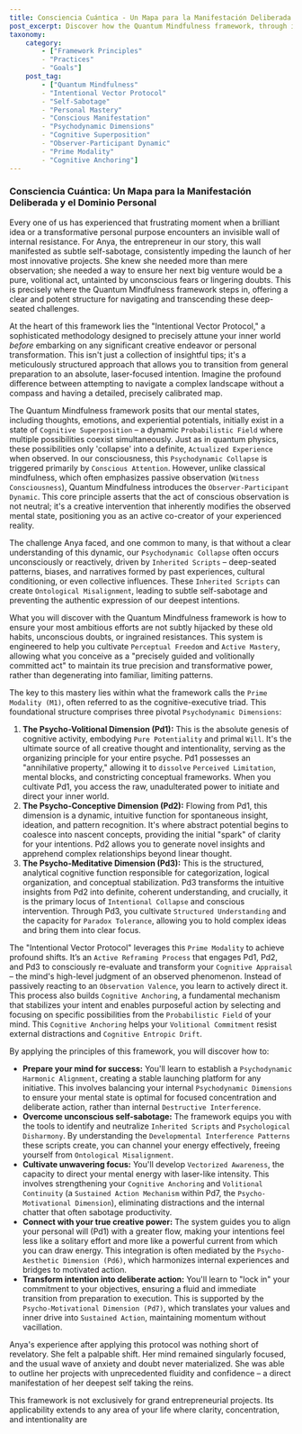 ```yaml
---
title: Consciencia Cuántica - Un Mapa para la Manifestación Deliberada y el Dominio Personal
post_excerpt: Discover how the Quantum Mindfulness framework, through its "Intentional Vector Protocol," provides a precise map for overcoming internal resistance and self-sabotage. Learn to align your inner world with your deepest intentions, transforming potential into deliberate action and achieving profound personal mastery. This approach goes beyond mere observation, enabling you to consciously shape your experienced reality.
taxonomy:
    category:
        - ["Framework Principles"
        - "Practices"
        - "Goals"]
    post_tag:
        - ["Quantum Mindfulness"
        - "Intentional Vector Protocol"
        - "Self-Sabotage"
        - "Personal Mastery"
        - "Conscious Manifestation"
        - "Psychodynamic Dimensions"
        - "Cognitive Superposition"
        - "Observer-Participant Dynamic"
        - "Prime Modality"
        - "Cognitive Anchoring"]
---
```

### Consciencia Cuántica: Un Mapa para la Manifestación Deliberada y el Dominio Personal

Every one of us has experienced that frustrating moment when a brilliant idea or a transformative personal purpose encounters an invisible wall of internal resistance. For Anya, the entrepreneur in our story, this wall manifested as subtle self-sabotage, consistently impeding the launch of her most innovative projects. She knew she needed more than mere observation; she needed a way to ensure her next big venture would be a pure, volitional act, untainted by unconscious fears or lingering doubts. This is precisely where the Quantum Mindfulness framework steps in, offering a clear and potent structure for navigating and transcending these deep-seated challenges.

At the heart of this framework lies the "Intentional Vector Protocol," a sophisticated methodology designed to precisely attune your inner world *before* embarking on any significant creative endeavor or personal transformation. This isn't just a collection of insightful tips; it's a meticulously structured approach that allows you to transition from general preparation to an absolute, laser-focused intention. Imagine the profound difference between attempting to navigate a complex landscape without a compass and having a detailed, precisely calibrated map.

The Quantum Mindfulness framework posits that our mental states, including thoughts, emotions, and experiential potentials, initially exist in a state of `Cognitive Superposition` – a dynamic `Probabilistic Field` where multiple possibilities coexist simultaneously. Just as in quantum physics, these possibilities only 'collapse' into a definite, `Actualized Experience` when observed. In our consciousness, this `Psychodynamic Collapse` is triggered primarily by `Conscious Attention`. However, unlike classical mindfulness, which often emphasizes passive observation (`Witness Consciousness`), Quantum Mindfulness introduces the `Observer-Participant Dynamic`. This core principle asserts that the act of conscious observation is not neutral; it's a creative intervention that inherently modifies the observed mental state, positioning you as an active co-creator of your experienced reality.

The challenge Anya faced, and one common to many, is that without a clear understanding of this dynamic, our `Psychodynamic Collapse` often occurs unconsciously or reactively, driven by `Inherited Scripts` – deep-seated patterns, biases, and narratives formed by past experiences, cultural conditioning, or even collective influences. These `Inherited Scripts` can create `Ontological Misalignment`, leading to subtle self-sabotage and preventing the authentic expression of our deepest intentions.

What you will discover with the Quantum Mindfulness framework is how to ensure your most ambitious efforts are not subtly hijacked by these old habits, unconscious doubts, or ingrained resistances. This system is engineered to help you cultivate `Perceptual Freedom` and `Active Mastery`, allowing what you conceive as a "precisely guided and volitionally committed act" to maintain its true precision and transformative power, rather than degenerating into familiar, limiting patterns.

The key to this mastery lies within what the framework calls the `Prime Modality (M1)`, often referred to as the cognitive-executive triad. This foundational structure comprises three pivotal `Psychodynamic Dimensions`:

1.  **The Psycho-Volitional Dimension (Pd1):** This is the absolute genesis of cognitive activity, embodying `Pure Potentiality` and primal `Will`. It's the ultimate source of all creative thought and intentionality, serving as the organizing principle for your entire psyche. Pd1 possesses an "annihilative property," allowing it to `dissolve` `Perceived Limitation`, mental blocks, and constricting conceptual frameworks. When you cultivate Pd1, you access the raw, unadulterated power to initiate and direct your inner world.
2.  **The Psycho-Conceptive Dimension (Pd2):** Flowing from Pd1, this dimension is a dynamic, intuitive function for spontaneous insight, ideation, and pattern recognition. It's where abstract potential begins to coalesce into nascent concepts, providing the initial "spark" of clarity for your intentions. Pd2 allows you to generate novel insights and apprehend complex relationships beyond linear thought.
3.  **The Psycho-Meditative Dimension (Pd3):** This is the structured, analytical cognitive function responsible for categorization, logical organization, and conceptual stabilization. Pd3 transforms the intuitive insights from Pd2 into definite, coherent understanding, and crucially, it is the primary locus of `Intentional Collapse` and conscious intervention. Through Pd3, you cultivate `Structured Understanding` and the capacity for `Paradox Tolerance`, allowing you to hold complex ideas and bring them into clear focus.

The "Intentional Vector Protocol" leverages this `Prime Modality` to achieve profound shifts. It’s an `Active Reframing Process` that engages Pd1, Pd2, and Pd3 to consciously re-evaluate and transform your `Cognitive Appraisal` – the mind's high-level judgment of an observed phenomenon. Instead of passively reacting to an `Observation Valence`, you learn to actively direct it. This process also builds `Cognitive Anchoring`, a fundamental mechanism that stabilizes your intent and enables purposeful action by selecting and focusing on specific possibilities from the `Probabilistic Field` of your mind. This `Cognitive Anchoring` helps your `Volitional Commitment` resist external distractions and `Cognitive Entropic Drift`.

By applying the principles of this framework, you will discover how to:

*   **Prepare your mind for success:** You'll learn to establish a `Psychodynamic Harmonic Alignment`, creating a stable launching platform for any initiative. This involves balancing your internal `Psychodynamic Dimensions` to ensure your mental state is optimal for focused concentration and deliberate action, rather than internal `Destructive Interference`.
*   **Overcome unconscious self-sabotage:** The framework equips you with the tools to identify and neutralize `Inherited Scripts` and `Psychological Disharmony`. By understanding the `Developmental Interference Patterns` these scripts create, you can channel your energy effectively, freeing yourself from `Ontological Misalignment`.
*   **Cultivate unwavering focus:** You'll develop `Vectorized Awareness`, the capacity to direct your mental energy with laser-like intensity. This involves strengthening your `Cognitive Anchoring` and `Volitional Continuity` (a `Sustained Action Mechanism` within Pd7, the `Psycho-Motivational Dimension`), eliminating distractions and the internal chatter that often sabotage productivity.
*   **Connect with your true creative power:** The system guides you to align your personal will (Pd1) with a greater flow, making your intentions feel less like a solitary effort and more like a powerful current from which you can draw energy. This integration is often mediated by the `Psycho-Aesthetic Dimension (Pd6)`, which harmonizes internal experiences and bridges to motivated action.
*   **Transform intention into deliberate action:** You'll learn to "lock in" your commitment to your objectives, ensuring a fluid and immediate transition from preparation to execution. This is supported by the `Psycho-Motivational Dimension (Pd7)`, which translates your values and inner drive into `Sustained Action`, maintaining momentum without vacillation.

Anya's experience after applying this protocol was nothing short of revelatory. She felt a palpable shift. Her mind remained singularly focused, and the usual wave of anxiety and doubt never materialized. She was able to outline her projects with unprecedented fluidity and confidence – a direct manifestation of her deepest self taking the reins.

This framework is not exclusively for grand entrepreneurial projects. Its applicability extends to any area of your life where clarity, concentration, and intentionality are